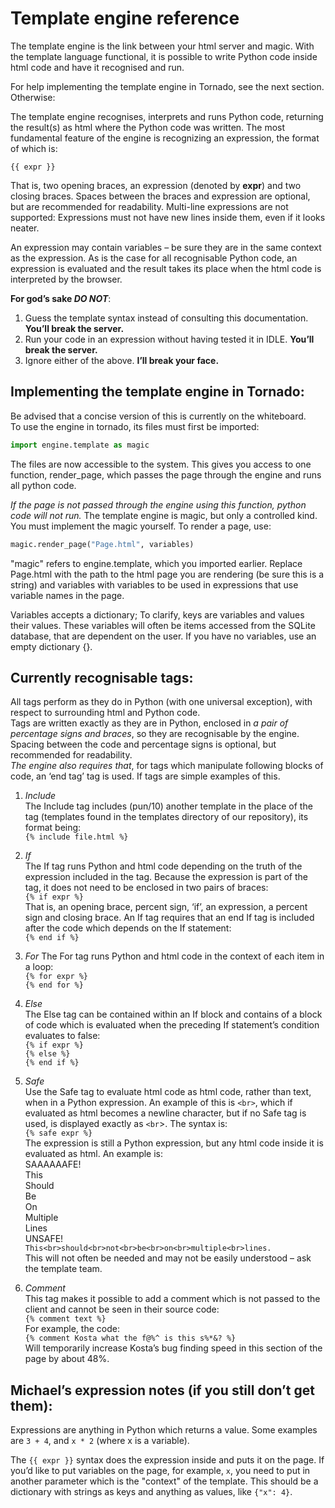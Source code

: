 # Template engine reference

The template engine is the link between your html server and magic.
With the template language functional, it is possible to write Python code inside html code and have it recognised and run.

For help implementing the template engine in Tornado, see the next section. Otherwise:

The template engine recognises, interprets and runs Python code, returning the result(s) as html where the Python code was written. The most fundamental feature of the engine is recognizing an expression, the format of which is:

```
{{ expr }}
```

That is, two opening braces, an expression (denoted by **expr**) and two closing braces. Spaces between the braces and expression are optional, but are recommended for readability. Multi-line expressions are not supported: Expressions must not have new lines inside them, even if it looks neater.

An expression may contain variables – be sure they are in the same context as the expression. As is the case for all recognisable Python code, an expression is evaluated and the result takes its place when the html code is interpreted by the browser.

**For god’s sake *DO NOT***:

1. Guess the template syntax instead of consulting this documentation. **You’ll break the server.**
2. Run your code in an expression without having tested it in IDLE. **You’ll break the server.**
3. Ignore either of the above. **I’ll break your face.**

## Implementing the template engine in Tornado:

Be advised that a concise version of this is currently on the whiteboard.  
To use the engine in tornado, its files must first be imported:

```python
import engine.template as magic
```

The files are now accessible to the system. This gives you access to one function, render_page, which passes the page through the engine and runs all python code.

*If the page is not passed through the engine using this function, python code will not run.* The template engine is magic, but only a controlled kind. You must implement the magic yourself. To render a page, use:

```python
magic.render_page("Page.html", variables)
```
"magic" refers to engine.template, which you imported earlier. Replace Page.html with the path to the html page you are rendering (be sure this is a string) and variables with variables to be used in expressions that use variable names in the page.

Variables accepts a dictionary; To clarify, keys are variables and values their values. These variables will often be items accessed from the SQLite database, that are dependent on the user.
If you have no variables, use an empty dictionary {}.

## Currently recognisable tags:
All tags perform as they do in Python (with one universal exception), with respect to surrounding html and Python code.  
Tags are written exactly as they are in Python, enclosed in *a pair of percentage signs and braces*, so they are recognisable by the engine. Spacing between the code and percentage signs is optional, but recommended for readability.  
*The engine also requires that*, for tags which manipulate following blocks of code, an ‘end tag’ tag is used. If tags are simple examples of this.

1. *Include*  
The Include tag includes (pun/10) another template in the place of the tag (templates found in the templates directory of our repository), its format being:  
`{% include file.html %}`

2. *If*  
The If tag runs Python and html code depending on the truth of the expression included in the tag. Because the expression is part of the tag, it does not need to be enclosed in two pairs of braces:  
`{% if expr %}`  
That is, an opening brace, percent sign, ‘if’, an expression, a percent sign and closing brace.
An If tag requires that an end If tag is included after the code which depends on the If statement:  
`{% end if %}`

3. *For*
The For tag runs Python and html code in the context of each item in a loop:  
`{% for expr %}`  
`{% end for %}`

4. *Else*  
The Else tag can be contained within an If block and contains of a block of code which is evaluated when the preceding If statement’s condition evaluates to false:  
`{% if expr %}`  
`{% else %}`  
`{% end if %}`

5. *Safe*  
Use the Safe tag to evaluate html code as html code, rather than text, when in a Python expression. An example of this is `<br>`, which if evaluated as html becomes a newline character, but if no Safe tag is used, is displayed exactly as `<br`>. The syntax is:  
`{% safe expr %}`  
The expression is still a Python expression, but any html code inside it is evaluated as html. An example is:  
SAAAAAAFE!  
This  
Should  
Be  
On  
Multiple  
Lines  
UNSAFE!  
`This<br>should<br>not<br>be<br>on<br>multiple<br>lines.`  
This will not often be needed and may not be easily understood – ask the template team.

6. *Comment*  
This tag makes it possible to add a comment which is not passed to the client and cannot be seen in their source code:  
`{% comment text %}`  
For example, the code:  
`{% comment Kosta what the f@%^ is this s%*&? %}`  
Will temporarily increase Kosta’s bug finding speed in this section of the page by about 48%.

## Michael’s expression notes (if you still don’t get them):

Expressions are anything in Python which returns a value. Some examples are `3 + 4`, and `x * 2` (where x is a variable).

The `{{ expr }}` syntax does the expression inside and puts it on the page.
If you’d like to put variables on the page, for example, `x`, you need to put in another parameter which is the "context" of the template. This should be a dictionary with strings as keys and anything as values, like `{"x": 4}`.
